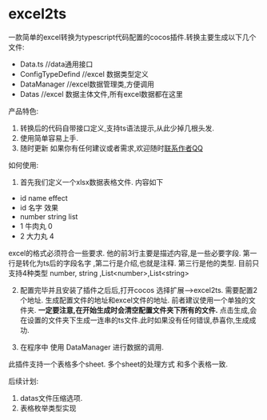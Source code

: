 # excel2ts
一款简单的excel转换为typescript代码配置的cocos插件.转换主要生成以下几个文件:
- Data.ts   //data通用接口
- ConfigTypeDefind  //excel 数据类型定义
- DataManager  //excel数据管理类,方便调用
- Datas     //excel 数据主体文件,所有excel数据都在这里

产品特色:
1. 转换后的代码自带接口定义,支持ts语法提示,从此少掉几根头发.
2. 使用简单容易上手.
3. 随时更新
如果你有任何建议或者需求,欢迎随时[联系作者QQ](http://wpa.qq.com/msgrd?v=3&uin=654088761&site=qq&menu=yes)

如何使用:
1. 首先我们定义一个xlsx数据表格文件. 内容如下

- id	    name	   effect
- id	    名字	   效果
- number	string	 list<number>
- 1	      牛肉丸	   0
- 2	      大力丸	   4
  
excel的格式必须符合一些要求. 他的前3行主要是描述内容,是一些必要字段.  第一行是转化为ts后的字段名字 ,第二行是介绍,也就是注释. 第三行是他的类型.
目前只支持4种类型  number, string ,List\<number>,List\<string>

2. 配置完毕并且安装了插件之后后,打开cocos 选择扩展-->excel2ts.
需要配置2个地址. 生成配置文件的地址和excel文件的地址.
前者建议使用一个单独的文件夹. **一定要注意,在开始生成时会清空配置文件夹下所有的文件.**
点击生成,会在设置的文件夹下生成一连串的ts文件.此时如果没有任何错误,恭喜你,生成成功.

3. 在程序中 使用 DataManager 进行数据的调用.

此插件支持一个表格多个sheet. 多个sheet的处理方式 和多个表格一致.

后续计划:
1. datas文件压缩选项.
2. 表格枚举类型实现




